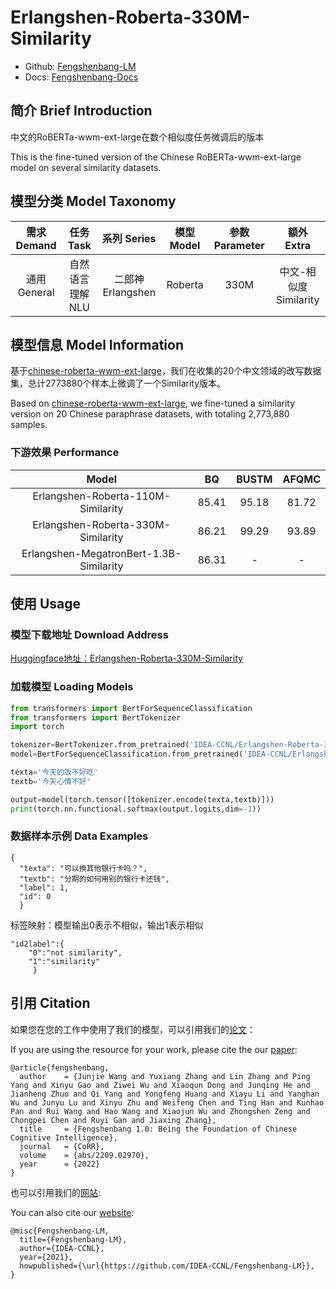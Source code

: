 # Erlangshen-Roberta-330M-Similarity

- Github: [Fengshenbang-LM](https://github.com/IDEA-CCNL/Fengshenbang-LM)
- Docs: [Fengshenbang-Docs](https://fengshenbang-doc.readthedocs.io/)

## 简介 Brief Introduction

中文的RoBERTa-wwm-ext-large在数个相似度任务微调后的版本

This is the fine-tuned version of the Chinese RoBERTa-wwm-ext-large model on several similarity datasets.

## 模型分类 Model Taxonomy

|  需求 Demand  | 任务 Task       | 系列 Series      | 模型 Model    | 参数 Parameter | 额外 Extra |
|  :----:  | :----:  | :----:  | :----:  | :----:  | :----:  |
| 通用 General  | 自然语言理解 NLU | 二郎神 Erlangshen | Roberta |      330M      |    中文-相似度 Similarity     |

## 模型信息 Model Information

基于[chinese-roberta-wwm-ext-large](https://huggingface.co/hfl/chinese-roberta-wwm-ext-large)，我们在收集的20个中文领域的改写数据集，总计2773880个样本上微调了一个Similarity版本。

Based on [chinese-roberta-wwm-ext-large](https://huggingface.co/hfl/chinese-roberta-wwm-ext-large), we fine-tuned a similarity version on 20 Chinese paraphrase datasets, with totaling 2,773,880 samples.

### 下游效果 Performance

|    Model   | BQ    |  BUSTM  | AFQMC    |
| :--------:    | :-----:  | :----:  | :-----:   | 
| Erlangshen-Roberta-110M-Similarity | 85.41     |   95.18    | 81.72     |
| Erlangshen-Roberta-330M-Similarity | 86.21      |   99.29    | 93.89      |  
| Erlangshen-MegatronBert-1.3B-Similarity | 86.31      |   -    | -      |   

## 使用 Usage

### 模型下载地址 Download Address

[Huggingface地址：Erlangshen-Roberta-330M-Similarity](https://huggingface.co/IDEA-CCNL/Erlangshen-Roberta-330M-Similarity)

### 加载模型 Loading Models

``` python
from transformers import BertForSequenceClassification
from transformers import BertTokenizer
import torch

tokenizer=BertTokenizer.from_pretrained('IDEA-CCNL/Erlangshen-Roberta-330M-Similarity')
model=BertForSequenceClassification.from_pretrained('IDEA-CCNL/Erlangshen-Roberta-330M-Similarity')

texta='今天的饭不好吃'
textb='今天心情不好'

output=model(torch.tensor([tokenizer.encode(texta,textb)]))
print(torch.nn.functional.softmax(output.logits,dim=-1))
```

### 数据样本示例 Data Examples

```
{
  "texta": "可以換其他银行卡吗？", 
  "textb": "分期的如何用别的银行卡还钱", 
  "label": 1, 
  "id": 0
  }
```

标签映射：模型输出0表示不相似，输出1表示相似

```
"id2label":{
    "0":"not similarity",
    "1":"similarity"
     }
```

## 引用 Citation

如果您在您的工作中使用了我们的模型，可以引用我们的[论文](https://arxiv.org/abs/2209.02970)：

If you are using the resource for your work, please cite the our [paper](https://arxiv.org/abs/2209.02970):

```text
@article{fengshenbang,
  author    = {Junjie Wang and Yuxiang Zhang and Lin Zhang and Ping Yang and Xinyu Gao and Ziwei Wu and Xiaoqun Dong and Junqing He and Jianheng Zhuo and Qi Yang and Yongfeng Huang and Xiayu Li and Yanghan Wu and Junyu Lu and Xinyu Zhu and Weifeng Chen and Ting Han and Kunhao Pan and Rui Wang and Hao Wang and Xiaojun Wu and Zhongshen Zeng and Chongpei Chen and Ruyi Gan and Jiaxing Zhang},
  title     = {Fengshenbang 1.0: Being the Foundation of Chinese Cognitive Intelligence},
  journal   = {CoRR},
  volume    = {abs/2209.02970},
  year      = {2022}
}
```

也可以引用我们的[网站](https://github.com/IDEA-CCNL/Fengshenbang-LM/):

You can also cite our [website](https://github.com/IDEA-CCNL/Fengshenbang-LM/):

```text
@misc{Fengshenbang-LM,
  title={Fengshenbang-LM},
  author={IDEA-CCNL},
  year={2021},
  howpublished={\url{https://github.com/IDEA-CCNL/Fengshenbang-LM}},
}
```